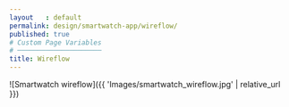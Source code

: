 ```yaml
---
layout   : default
permalink: design/smartwatch-app/wireflow/
published: true
# Custom Page Variables
# ─────────────────────
title: Wireflow
---
```

 ![Smartwatch wireflow]({{ 'Images/smartwatch_wireflow.jpg' | relative_url }})

